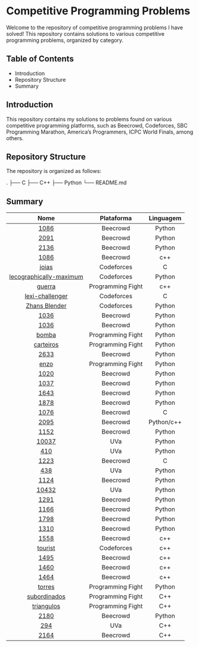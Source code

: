 # Competitive Programming Problems

Welcome to the repository of competitive programming problems I have solved! This repository contains solutions to various competitive programming problems, organized by category.

## Table of Contents

- Introduction
- Repository Structure
- Summary

## Introduction

This repository contains my solutions to problems found on various competitive programming platforms, such as Beecrowd, Codeforces, SBC Programming Marathon, America’s Programmers, ICPC World Finals, among others.

## Repository Structure

The repository is organized as follows:

.
├── C
├── C++
├── Python
└── README.md

## Summary

| Nome               | Plataforma       | Linguagem        |
|:------------------:|:----------------:|:----------------:|
| [1086](https://judge.beecrowd.com.br/pt/problems/view/1086) | Beecrowd    | Python    |
| [2091](https://judge.beecrowd.com.br/pt/problems/view/2091) | Beecrowd    | Python    |
| [2136](https://judge.beecrowd.com.br/pt/problems/view/2136) | Beecrowd    | Python    |
| [1086](https://judge.beecrowd.com.br/pt/problems/view/1086) | Beecrowd    | c++    |
| [joias](https://codeforces.com/gym/105327/problem/E) | Codeforces    | C    |
| [lecographically-maximum](https://codeforces.com/gym/105327/problem/L) | Codeforces    | Python   |
| [guerra](https://cp.nextline.com.br/problem/14) | Programming Fight    | c++   |
| [lexi-challenger](https://codeforces.com/gym/104555/problem/L) | Codeforces    | C   |
| [Zhans Blender](https://codeforces.com/problemset/problem/2013/A) | Codeforces    | Python   |
| [1036](https://judge.beecrowd.com/pt/problems/view/1036) | Beecrowd    | Python   |
| [1036](https://judge.beecrowd.com/pt/problems/view/1036) | Beecrowd    | Python   |
| [bomba](https://cp.nextline.com.br/problem/9) | Programming Fight    | Python   |
| [carteiros](https://cp.nextline.com.br/problem/10) | Programming Fight    | Python   |
| [2633](https://judge.beecrowd.com/pt/problems/view/2633) | Beecrowd    | Python   |
| [enzo](https://cp.nextline.com.br/problem/16) | Programming Fight    | Python   |
| [1020](https://judge.beecrowd.com/pt/problems/view/1020) | Beecrowd    | Python   |
| [1037](https://judge.beecrowd.com/pt/problems/view/1037) | Beecrowd    | Python   |
| [1643](https://judge.beecrowd.com/pt/problems/view/1643) | Beecrowd    | Python   |
| [1878](https://judge.beecrowd.com/pt/problems/view/1878) | Beecrowd    | Python   |
| [1076](https://judge.beecrowd.com/pt/problems/view/1076) | Beecrowd    | C   |
| [2095](https://judge.beecrowd.com/pt/problems/view/2095) | Beecrowd    | Python/c++   |
| [1152](https://judge.beecrowd.com/pt/problems/view/1152) | Beecrowd    | Python   |
| [10037](https://onlinejudge.org/index.php?option=onlinejudge&Itemid=8&page=show_problem&problem=978) | UVa    | Python   |
| [410](https://onlinejudge.org/index.php?option=onlinejudge&Itemid=8&page=show_problem&problem=351) | UVa    | Python   |
| [1223](https://judge.beecrowd.com/pt/problems/view/1223) | Beecrowd    | C   |
| [438](https://onlinejudge.org/index.php?option=onlinejudge&Itemid=8&page=show_problem&problem=438) | UVa    | Python   |
| [1124](https://judge.beecrowd.com/pt/problems/view/1124) | Beecrowd    | Python   |
| [10432](https://onlinejudge.org/index.php?option=onlinejudge&Itemid=8&page=show_problem&problem=10432) | UVa    | Python   |
| [1291](https://judge.beecrowd.com/pt/problems/view/1291) | Beecrowd    | Python   |
| [1166](https://judge.beecrowd.com/pt/problems/view/1166) | Beecrowd    | Python   |
| [1798](https://judge.beecrowd.com/pt/problems/view/1798) | Beecrowd    | Python   |
| [1310](https://judge.beecrowd.com/pt/problems/view/1310) | Beecrowd    | Python   |
| [1558](https://judge.beecrowd.com/pt/problems/view/1558) | Beecrowd    | c++   |
| [tourist](https://codeforces.com/contest/76/problem/F) | Codeforces    | c++   |
| [1495](https://judge.beecrowd.com/pt/problems/view/1495) | Beecrowd    | c++   |
| [1460](https://judge.beecrowd.com/pt/problems/view/1460) | Beecrowd    | c++   |
| [1464](https://judge.beecrowd.com/pt/problems/view/1464) | Beecrowd    | c++   |
| [torres](https://cp.nextline.com.br/problem/34) | Programming Fight    | Python  |
| [subordinados](https://cp.nextline.com.br/problem/33) | Programming Fight    | C++  |
| [triangulos](https://cp.nextline.com.br/problem/36) | Programming Fight    | C++  |
| [2180](https://judge.beecrowd.com/pt/problems/view/2180) | Beecrowd    | Python   |
| [294](https://onlinejudge.org/index.php?option=onlinejudge&Itemid=8&page=show_problem&problem=294) | UVa    | C++   |
| [2164](https://judge.beecrowd.com/pt/problems/view/2164) | Beecrowd    | C++   |


